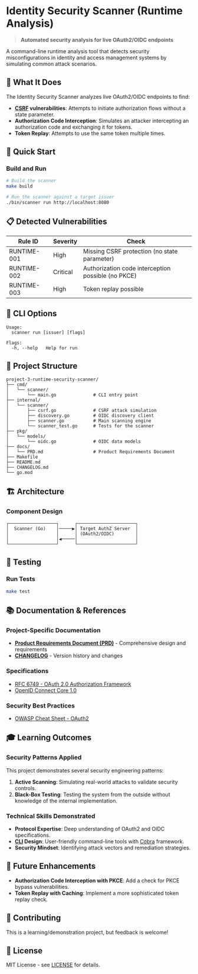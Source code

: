 # Identity Security Scanner (Runtime Analysis)

> **Automated security analysis for live OAuth2/OIDC endpoints**

A command-line runtime analysis tool that detects security misconfigurations in identity and access management systems by simulating common attack scenarios.

## 🎯 What It Does

The Identity Security Scanner analyzes live OAuth2/OIDC endpoints to find:

- **[CSRF](https://owasp.org/www-community/attacks/csrf) vulnerabilities**: Attempts to initiate authorization flows without a state parameter.
- **Authorization Code Interception**: Simulates an attacker intercepting an authorization code and exchanging it for tokens.
- **Token Replay**: Attempts to use the same token multiple times.

## 🚀 Quick Start

### Build and Run

```bash
# Build the scanner
make build

# Run the scanner against a target issuer
./bin/scanner run http://localhost:8080
```

## 📋 Detected Vulnerabilities

| Rule ID | Severity | Check |
|---------|----------|-------|
| RUNTIME-001 | High | Missing CSRF protection (no state parameter) |
| RUNTIME-002 | Critical | Authorization code interception possible (no PKCE) |
| RUNTIME-003 | High | Token replay possible |

## 🔧 CLI Options

```
Usage:
  scanner run [issuer] [flags]

Flags:
  -h, --help   Help for run
```

## 📁 Project Structure

```
project-3-runtime-security-scanner/
├── cmd/
│   └── scanner/
│       └── main.go              # CLI entry point
├── internal/
│   └── scanner/
│       ├── csrf.go              # CSRF attack simulation
│       ├── discovery.go         # OIDC discovery client
│       ├── scanner.go           # Main scanning engine
│       └── scanner_test.go      # Tests for the scanner
├── pkg/
│   └── models/
│       └── oidc.go              # OIDC data models
├── docs/
│   └── PRD.md                   # Product Requirements Document
├── Makefile
├── README.md
├── CHANGELOG.md
└── go.mod
```

## 🏗️ Architecture

### Component Design

```
┌──────────────────┐      ┌──────────────────────┐
│  Scanner (Go)    │─────▶│ Target AuthZ Server  │
│                  │      │ (OAuth2/OIDC)        │
│                  │◀─────│                      │
└──────────────────┘      └──────────────────────┘
```

## 🧪 Testing

### Run Tests

```bash
make test
```

## 📚 Documentation & References

### Project-Specific Documentation
- **[Product Requirements Document (PRD)](docs/PRD.md)** - Comprehensive design and requirements
- **[CHANGELOG](CHANGELOG.md)** - Version history and changes

### Specifications
- [RFC 6749 - OAuth 2.0 Authorization Framework](https://tools.ietf.org/html/rfc6749)
- [OpenID Connect Core 1.0](https://openid.net/specs/openid-connect-core-1_0.html)

### Security Best Practices
- [OWASP Cheat Sheet - OAuth2](https://cheatsheetseries.owasp.org/cheatsheets/OAuth2_Cheat_Sheet.html)

## 🎓 Learning Outcomes

### Security Patterns Applied

This project demonstrates several security engineering patterns:

1.  **Active Scanning**: Simulating real-world attacks to validate security controls.
2.  **Black-Box Testing**: Testing the system from the outside without knowledge of the internal implementation.

### Technical Skills Demonstrated

- **Protocol Expertise**: Deep understanding of OAuth2 and OIDC specifications.
- **[CLI](https://en.wikipedia.org/wiki/Command-line_interface) Design**: User-friendly command-line tools with [Cobra](https://cobra.dev/) framework.
- **Security Mindset**: Identifying attack vectors and remediation strategies.

## 🔮 Future Enhancements

- **Authorization Code Interception with PKCE**: Add a check for PKCE bypass vulnerabilities.
- **Token Replay with Caching**: Implement a more sophisticated token replay check.

## 🤝 Contributing

This is a learning/demonstration project, but feedback is welcome!

## 📝 License

MIT License - see [LICENSE](../LICENSE) for details.
